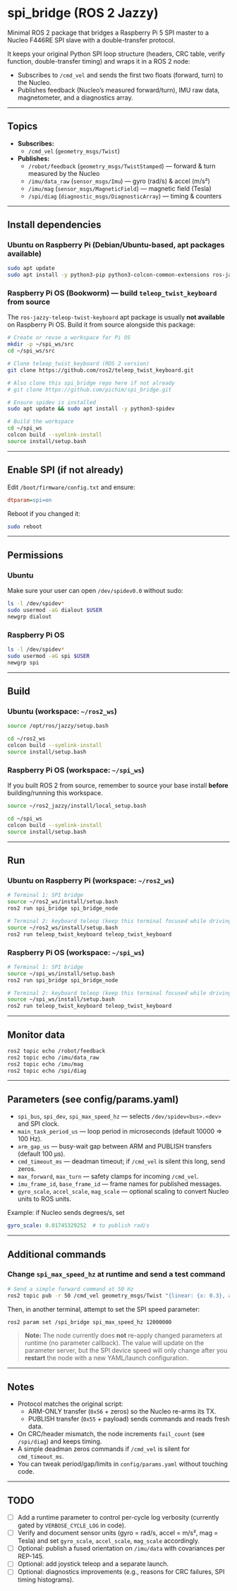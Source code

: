 # spi_bridge (ROS 2 Jazzy)

Minimal ROS 2 package that bridges a Raspberry Pi 5 SPI master to a Nucleo F446RE SPI slave with a double-transfer protocol.

It keeps your original Python SPI loop structure (headers, CRC table, verify function, double-transfer timing) and wraps it in a ROS 2 node:
- Subscribes to `/cmd_vel` and sends the first two floats (forward, turn) to the Nucleo.
- Publishes feedback (Nucleo’s measured forward/turn), IMU raw data, magnetometer, and a diagnostics array.

---

## Topics

- **Subscribes:**
  - `/cmd_vel` (`geometry_msgs/Twist`)
- **Publishes:**
  - `/robot/feedback` (`geometry_msgs/TwistStamped`) — forward & turn measured by the Nucleo
  - `/imu/data_raw` (`sensor_msgs/Imu`) — gyro (rad/s) & accel (m/s²)
  - `/imu/mag` (`sensor_msgs/MagneticField`) — magnetic field (Tesla)
  - `/spi/diag` (`diagnostic_msgs/DiagnosticArray`) — timing & counters

---

## Install dependencies

### Ubuntu on Raspberry Pi (Debian/Ubuntu-based, apt packages available)

```bash
sudo apt update
sudo apt install -y python3-pip python3-colcon-common-extensions ros-jazzy-teleop-twist-keyboard python3-spidev
```

### Raspberry Pi OS (Bookworm) — build `teleop_twist_keyboard` from source

The `ros-jazzy-teleop-twist-keyboard` apt package is usually **not available** on Raspberry Pi OS.
Build it from source alongside this package:

```bash
# Create or reuse a workspace for Pi OS
mkdir -p ~/spi_ws/src
cd ~/spi_ws/src

# Clone teleop_twist_keyboard (ROS 2 version)
git clone https://github.com/ros2/teleop_twist_keyboard.git

# Also clone this spi_bridge repo here if not already
# git clone https://github.com/pichim/spi_bridge.git

# Ensure spidev is installed
sudo apt update && sudo apt install -y python3-spidev

# Build the workspace
cd ~/spi_ws
colcon build --symlink-install
source install/setup.bash
```

---

## Enable SPI (if not already)

Edit `/boot/firmware/config.txt` and ensure:

```ini
dtparam=spi=on
```

Reboot if you changed it:

```bash
sudo reboot
```

---

## Permissions

### Ubuntu

Make sure your user can open `/dev/spidev0.0` without sudo:

```bash
ls -l /dev/spidev*
sudo usermod -aG dialout $USER
newgrp dialout
```

### Raspberry Pi OS

```bash
ls -l /dev/spidev*
sudo usermod -aG spi $USER
newgrp spi
```

---

## Build

### Ubuntu (workspace: `~/ros2_ws`)

```bash
source /opt/ros/jazzy/setup.bash

cd ~/ros2_ws
colcon build --symlink-install
source install/setup.bash
```

### Raspberry Pi OS (workspace: `~/spi_ws`)

If you built ROS 2 from source, remember to source your base install **before** building/running this workspace.

```bash
source ~/ros2_jazzy/install/local_setup.bash

cd ~/spi_ws
colcon build --symlink-install
source install/setup.bash
```

---

## Run

### Ubuntu on Raspberry Pi (workspace: `~/ros2_ws`)

```bash
# Terminal 1: SPI bridge
source ~/ros2_ws/install/setup.bash
ros2 run spi_bridge spi_bridge_node

# Terminal 2: keyboard teleop (keep this terminal focused while driving)
source ~/ros2_ws/install/setup.bash
ros2 run teleop_twist_keyboard teleop_twist_keyboard
```

### Raspberry Pi OS (workspace: `~/spi_ws`)
```bash
# Terminal 1: SPI bridge
source ~/spi_ws/install/setup.bash
ros2 run spi_bridge spi_bridge_node

# Terminal 2: keyboard teleop (keep this terminal focused while driving)
source ~/spi_ws/install/setup.bash
ros2 run teleop_twist_keyboard teleop_twist_keyboard
```

---

## Monitor data

```bash
ros2 topic echo /robot/feedback
ros2 topic echo /imu/data_raw
ros2 topic echo /imu/mag
ros2 topic echo /spi/diag
```

---

## Parameters (see config/params.yaml)

- `spi_bus`, `spi_dev`, `spi_max_speed_hz` — selects `/dev/spidev<bus>.<dev>` and SPI clock.  
- `main_task_period_us` — loop period in microseconds (default 10000 ⇒ 100 Hz).  
- `arm_gap_us` — busy-wait gap between ARM and PUBLISH transfers (default 100 µs).  
- `cmd_timeout_ms` — deadman timeout; if `/cmd_vel` is silent this long, send zeros.  
- `max_forward`, `max_turn` — safety clamps for incoming `/cmd_vel`.  
- `imu_frame_id`, `base_frame_id` — frame names for published messages.  
- `gyro_scale`, `accel_scale`, `mag_scale` — optional scaling to convert Nucleo units to ROS units.  

Example: if Nucleo sends degrees/s, set  
```yaml
gyro_scale: 0.01745329252  # to publish rad/s
```

---

## Additional commands

### Change `spi_max_speed_hz` at runtime and send a test command

```bash
# Send a simple forward command at 50 Hz
ros2 topic pub -r 50 /cmd_vel geometry_msgs/Twist "{linear: {x: 0.3}, angular: {z: 0.0}}"
```

Then, in another terminal, attempt to set the SPI speed parameter:

```bash
ros2 param set /spi_bridge spi_max_speed_hz 12000000
```

> **Note:** The node currently does **not** re-apply changed parameters at runtime (no parameter callback).
> The value will update on the parameter server, but the SPI device speed will only change after you **restart**
> the node with a new YAML/launch configuration.

---

## Notes

- Protocol matches the original script:  
  - ARM-ONLY transfer (`0x56` + zeros) so the Nucleo re-arms its TX.  
  - PUBLISH transfer (`0x55` + payload) sends commands and reads fresh data.  
- On CRC/header mismatch, the node increments `fail_count` (see `/spi/diag`) and keeps timing.  
- A simple deadman zeros commands if `/cmd_vel` is silent for `cmd_timeout_ms`.  
- You can tweak period/gap/limits in `config/params.yaml` without touching code.  

---

## TODO

- [ ] Add a runtime parameter to control per-cycle log verbosity (currently gated by `VERBOSE_CYCLE_LOG` in code).  
- [ ] Verify and document sensor units (gyro = rad/s, accel = m/s², mag = Tesla) and set `gyro_scale`, `accel_scale`, `mag_scale` accordingly.  
- [ ] Optional: publish a fused orientation on `/imu/data` with covariances per REP-145.  
- [ ] Optional: add joystick teleop and a separate launch.  
- [ ] Optional: diagnostics improvements (e.g., reasons for CRC failures, SPI timing histograms).  
